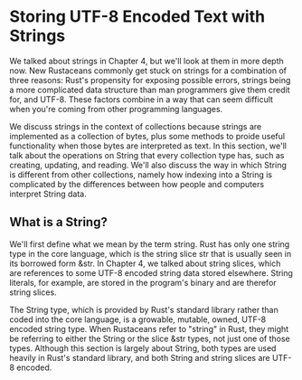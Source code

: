 # Storing UTF-8 Encoded Text with Strings

We talked about strings in Chapter 4, but we'll look at them in more depth now. New
Rustaceans commonly get stuck on strings for a combination of three reasons: Rust's
propensity for exposing possible errors, strings being a more complicated data structure
than man programmers give them credit for, and UTF-8. These factors combine in a way that
can seem difficult when you're coming from other programming languages.

We discuss strings in the context of collections because strings are implemented as a
collection of bytes, plus some methods to proide useful functionality when those bytes
are interpreted as text. In this section, we'll talk about the operations on String that every
collection type has, such as creating, updating, and reading. We'll also discuss the way in which
String is different from other collections, namely how indexing into a String is complicated
by the differences between how people and computers interpret String data.

## What is a String?
We'll first define what we mean by the term string. Rust has only one string type
in the core language, which is the string slice str that is usually seen in its borrowed
form &str. In Chapter 4, we talked about string slices, which are references to some
UTF-8 encoded string data stored elsewhere. String literals, for example, are stored
in the program's binary and are therefor string slices.

The String type, which is provided by Rust's standard library rather than coded into
the core language, is a growable, mutable, owned, UTF-8 encoded string type. When
Rustaceans refer to "string" in Rust, they might be referring to either the String or the
slice &str types, not just one of those types. Although this section is largely about
String, both types are used heavily in Rust's standard library, and both String and
string slices are UTF-8 encoded.
